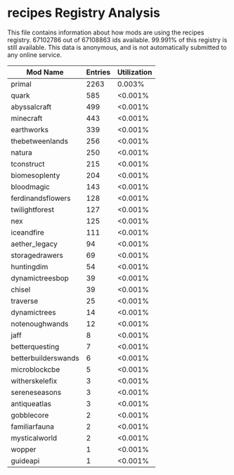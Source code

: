 # recipes Registry Analysis

This file contains information about how mods are using the recipes registry.
67102786 out of 67108863 ids available. 99.991% of this registry is still
available. This data is anonymous, and is not automatically submitted to any
online service.


| Mod Name            | Entries | Utilization |
|---------------------|---------|-------------|
| primal              | 2263    | 0.003%      |
| quark               | 585     | <0.001%     |
| abyssalcraft        | 499     | <0.001%     |
| minecraft           | 443     | <0.001%     |
| earthworks          | 339     | <0.001%     |
| thebetweenlands     | 256     | <0.001%     |
| natura              | 250     | <0.001%     |
| tconstruct          | 215     | <0.001%     |
| biomesoplenty       | 204     | <0.001%     |
| bloodmagic          | 143     | <0.001%     |
| ferdinandsflowers   | 128     | <0.001%     |
| twilightforest      | 127     | <0.001%     |
| nex                 | 125     | <0.001%     |
| iceandfire          | 111     | <0.001%     |
| aether_legacy       | 94      | <0.001%     |
| storagedrawers      | 69      | <0.001%     |
| huntingdim          | 54      | <0.001%     |
| dynamictreesbop     | 39      | <0.001%     |
| chisel              | 39      | <0.001%     |
| traverse            | 25      | <0.001%     |
| dynamictrees        | 14      | <0.001%     |
| notenoughwands      | 12      | <0.001%     |
| jaff                | 8       | <0.001%     |
| betterquesting      | 7       | <0.001%     |
| betterbuilderswands | 6       | <0.001%     |
| microblockcbe       | 5       | <0.001%     |
| witherskelefix      | 3       | <0.001%     |
| sereneseasons       | 3       | <0.001%     |
| antiqueatlas        | 3       | <0.001%     |
| gobblecore          | 2       | <0.001%     |
| familiarfauna       | 2       | <0.001%     |
| mysticalworld       | 2       | <0.001%     |
| wopper              | 1       | <0.001%     |
| guideapi            | 1       | <0.001%     |
